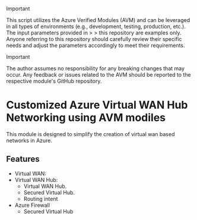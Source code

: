 <!-- BEGIN_TF_DOCS -->
> [!IMPORTANT]
> This script utilizes the Azure Verified Modules (AVM) and can be leveraged in all types of environments (e.g., development, testing, production, etc.). The input parameters provided in > > this repository are examples only. Anyone referring to this repository should carefully review their specific needs and adjust the parameters accordingly to meet their requirements.

> [!IMPORTANT]
> The author assumes no responsibility for any breaking changes that may occur. Any feedback or issues related to the AVM should be reported to the respective module's GitHub repository.
>

# Customized Azure Virtual WAN Hub Networking using AVM modiles

This module is designed to simplify the creation of virtual wan based networks in Azure.

## Features

- Virtual WAN:
- Virtual WAN Hub:
  - Virtual WAN Hub.
  - Secured Virtual Hub.
  - Routing intent
- Azure Firewall
  - Secured Virtual Hub



